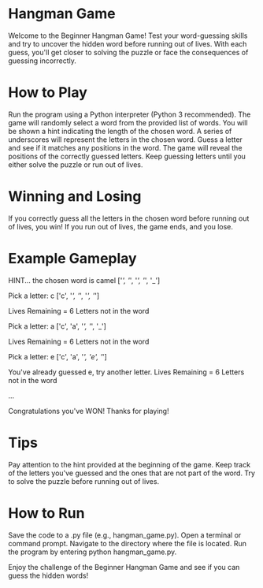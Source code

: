 # Hangman Game
Welcome to the Beginner Hangman Game! Test your word-guessing skills and try to uncover the hidden word before running out of lives. With each guess, you'll get closer to solving the puzzle or face the consequences of guessing incorrectly.

# How to Play
Run the program using a Python interpreter (Python 3 recommended).
The game will randomly select a word from the provided list of words.
You will be shown a hint indicating the length of the chosen word.
A series of underscores will represent the letters in the chosen word.
Guess a letter and see if it matches any positions in the word.
The game will reveal the positions of the correctly guessed letters.
Keep guessing letters until you either solve the puzzle or run out of lives.

# Winning and Losing
If you correctly guess all the letters in the chosen word before running out of lives, you win!
If you run out of lives, the game ends, and you lose.

# Example Gameplay
HINT... the chosen word is camel
['_', '_', '_', '_', '_']

Pick a letter: c
['c', '_', '_', '_', '_']

Lives Remaining = 6
Letters not in the word

Pick a letter: a
['c', 'a', '_', '_', '_']

Lives Remaining = 6
Letters not in the word

Pick a letter: e
['c', 'a', '_', 'e', '_']

You've already guessed e, try another letter.
Lives Remaining = 6
Letters not in the word

...

Congratulations you've WON!
Thanks for playing!

# Tips
Pay attention to the hint provided at the beginning of the game.
Keep track of the letters you've guessed and the ones that are not part of the word.
Try to solve the puzzle before running out of lives.

# How to Run
Save the code to a .py file (e.g., hangman_game.py).
Open a terminal or command prompt.
Navigate to the directory where the file is located.
Run the program by entering python hangman_game.py.

Enjoy the challenge of the Beginner Hangman Game and see if you can guess the hidden words!
